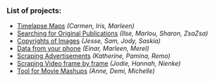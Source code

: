 ### List of projects:

- [Timelapse Maps](https://github.com/ArtezGDA/scrapingTool_timelapseMaps) *(Carmen, Iris, Marleen)*
- [Searching for Original Publications](https://github.com/ArtezGDA/scrapingTool_originalPublication) *(Ilse, Marlou, Sharon, ZsaZsa)*
- [Copyrights of Images](https://github.com/ArtezGDA/scrapingTool_imageCopyrights) *(Jesse, Sam, Jody, Saskia)*
- [Data from your phone](https://github.com/ArtezGDA/scrapingTool_phoneData) *(Einar, Marleen, Merel)*
- [Scraping Advertisements](https://github.com/ArtezGDA/scrapingTool_advertisements) *(Katherine, Pamina, Remo)*
- [Scraping Video frame by frame](https://github.com/ArtezGDA/scrapingTool_video) *(Jodie, Hannah, Nienke)*
- [Tool for Movie Mashups](https://github.com/ArtezGDA/scrapingTool_movieMashup) *(Anne, Demi, Michelle)*
